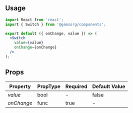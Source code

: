 
## Usage

```jsx
import React from 'react';
import { Switch } from '@gemsorg/components';

export default ({ onChange, value }) => (
  <Switch
    value={value}
    onChange={onChange}
  />
);
```

## Props

| Property     | PropType | Required | Default Value |
| ------------ | -------- | -------- | ------------- |
| *value*      | bool     | -        | false         |
| *onChange*   | func     | true     | -             |
